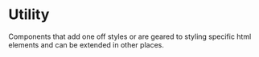 # Utility

Components that add one off styles or are geared to styling specific html elements and can be extended in other places.
